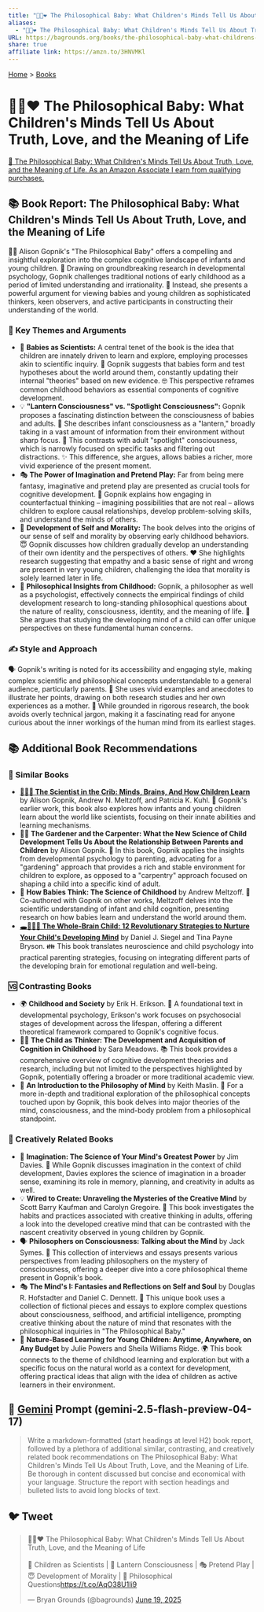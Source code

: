```yaml
---
title: "👶🤔❤️ The Philosophical Baby: What Children's Minds Tell Us About Truth, Love, and the Meaning of Life"
aliases:
  - "👶🤔❤️ The Philosophical Baby: What Children's Minds Tell Us About Truth, Love, and the Meaning of Life"
URL: https://bagrounds.org/books/the-philosophical-baby-what-childrens-minds-tell-us-about-truth-love-and-the-meaning-of-life
share: true
affiliate link: https://amzn.to/3HNVMKl
---
```

[Home](../index.md) > [Books](./index.md)  
# 👶🤔❤️ The Philosophical Baby: What Children's Minds Tell Us About Truth, Love, and the Meaning of Life  
[🛒 The Philosophical Baby: What Children's Minds Tell Us About Truth, Love, and the Meaning of Life. As an Amazon Associate I earn from qualifying purchases.](https://amzn.to/3HNVMKl)  
  
## 📚 Book Report: The Philosophical Baby: What Children's Minds Tell Us About Truth, Love, and the Meaning of Life  
  
👩‍⚕️ Alison Gopnik's "The Philosophical Baby" offers a compelling and insightful exploration into the complex cognitive landscape of infants and young children. 🧠 Drawing on groundbreaking research in developmental psychology, Gopnik challenges traditional notions of early childhood as a period of limited understanding and irrationality. 💪 Instead, she presents a powerful argument for viewing babies and young children as sophisticated thinkers, keen observers, and active participants in constructing their understanding of the world.  
  
### 🔑 Key Themes and Arguments  
  
* 👶 **Babies as Scientists:** A central tenet of the book is the idea that children are innately driven to learn and explore, employing processes akin to scientific inquiry. 🧪 Gopnik suggests that babies form and test hypotheses about the world around them, constantly updating their internal "theories" based on new evidence. 🤓 This perspective reframes common childhood behaviors as essential components of cognitive development.  
* 💡 **"Lantern Consciousness" vs. "Spotlight Consciousness":** Gopnik proposes a fascinating distinction between the consciousness of babies and adults. 🏮 She describes infant consciousness as a "lantern," broadly taking in a vast amount of information from their environment without sharp focus. 🔦 This contrasts with adult "spotlight" consciousness, which is narrowly focused on specific tasks and filtering out distractions. ✨ This difference, she argues, allows babies a richer, more vivid experience of the present moment.  
* 🎭 **The Power of Imagination and Pretend Play:** Far from being mere fantasy, imaginative and pretend play are presented as crucial tools for cognitive development. 💭 Gopnik explains how engaging in counterfactual thinking – imagining possibilities that are not real – allows children to explore causal relationships, develop problem-solving skills, and understand the minds of others.  
* 🌱 **Development of Self and Morality:** The book delves into the origins of our sense of self and morality by observing early childhood behaviors. 😇 Gopnik discusses how children gradually develop an understanding of their own identity and the perspectives of others. ❤️ She highlights research suggesting that empathy and a basic sense of right and wrong are present in very young children, challenging the idea that morality is solely learned later in life.  
* 🤔 **Philosophical Insights from Childhood:** Gopnik, a philosopher as well as a psychologist, effectively connects the empirical findings of child development research to long-standing philosophical questions about the nature of reality, consciousness, identity, and the meaning of life. 🌟 She argues that studying the developing mind of a child can offer unique perspectives on these fundamental human concerns.  
  
### ✍️ Style and Approach  
  
🗣️ Gopnik's writing is noted for its accessibility and engaging style, making complex scientific and philosophical concepts understandable to a general audience, particularly parents. 📝 She uses vivid examples and anecdotes to illustrate her points, drawing on both research studies and her own experiences as a mother. 🔬 While grounded in rigorous research, the book avoids overly technical jargon, making it a fascinating read for anyone curious about the inner workings of the human mind from its earliest stages.  
  
## 📚 Additional Book Recommendations  
  
### 🤝 Similar Books  
  
* **[👶🧠🔬 The Scientist in the Crib: Minds, Brains, And How Children Learn](./the-scientist-in-the-crib-minds-brains-and-how-children-learn.md)** by Alison Gopnik, Andrew N. Meltzoff, and Patricia K. Kuhl. 👶 Gopnik's earlier work, this book also explores how infants and young children learn about the world like scientists, focusing on their innate abilities and learning mechanisms.  
* 👩‍🌾 **The Gardener and the Carpenter: What the New Science of Child Development Tells Us About the Relationship Between Parents and Children** by Alison Gopnik. 🏡 In this book, Gopnik applies the insights from developmental psychology to parenting, advocating for a "gardening" approach that provides a rich and stable environment for children to explore, as opposed to a "carpentry" approach focused on shaping a child into a specific kind of adult.  
* 🤔 **How Babies Think: The Science of Childhood** by Andrew Meltzoff. 🤝 Co-authored with Gopnik on other works, Meltzoff delves into the scientific understanding of infant and child cognition, presenting research on how babies learn and understand the world around them.  
* **[🕳️🧠👶🏽 The Whole-Brain Child: 12 Revolutionary Strategies to Nurture Your Child's Developing Mind](./the-whole-brain-child.md)** by Daniel J. Siegel and Tina Payne Bryson. 👪 This book translates neuroscience and child psychology into practical parenting strategies, focusing on integrating different parts of the developing brain for emotional regulation and well-being.  
  
### 🆚 Contrasting Books  
  
* 🌍 **Childhood and Society** by Erik H. Erikson. 📜 A foundational text in developmental psychology, Erikson's work focuses on psychosocial stages of development across the lifespan, offering a different theoretical framework compared to Gopnik's cognitive focus.  
* 👩‍🏫 **The Child as Thinker: The Development and Acquisition of Cognition in Childhood** by Sara Meadows. 📚 This book provides a comprehensive overview of cognitive development theories and research, including but not limited to the perspectives highlighted by Gopnik, potentially offering a broader or more traditional academic view.  
* 🧐 **An Introduction to the Philosophy of Mind** by Keith Maslin. 🧠 For a more in-depth and traditional exploration of the philosophical concepts touched upon by Gopnik, this book delves into major theories of the mind, consciousness, and the mind-body problem from a philosophical standpoint.  
  
### 🎨 Creatively Related Books  
  
* 🧠 **Imagination: The Science of Your Mind's Greatest Power** by Jim Davies. 🌟 While Gopnik discusses imagination in the context of child development, Davies explores the science of imagination in a broader sense, examining its role in memory, planning, and creativity in adults as well.  
* 💡 **Wired to Create: Unraveling the Mysteries of the Creative Mind** by Scott Barry Kaufman and Carolyn Gregoire. 🤔 This book investigates the habits and practices associated with creative thinking in adults, offering a look into the developed creative mind that can be contrasted with the nascent creativity observed in young children by Gopnik.  
* 🗣️ **Philosophers on Consciousness: Talking about the Mind** by Jack Symes. 🧠 This collection of interviews and essays presents various perspectives from leading philosophers on the mystery of consciousness, offering a deeper dive into a core philosophical theme present in Gopnik's book.  
* 🎭 **The Mind's I: Fantasies and Reflections on Self and Soul** by Douglas R. Hofstadter and Daniel C. Dennett. 💫 This unique book uses a collection of fictional pieces and essays to explore complex questions about consciousness, selfhood, and artificial intelligence, prompting creative thinking about the nature of mind that resonates with the philosophical inquiries in "The Philosophical Baby."  
* 🌳 **Nature-Based Learning for Young Children: Anytime, Anywhere, on Any Budget** by Julie Powers and Sheila Williams Ridge. 🌍 This book connects to the theme of childhood learning and exploration but with a specific focus on the natural world as a context for development, offering practical ideas that align with the idea of children as active learners in their environment.  
  
## 💬 [Gemini](../software/gemini.md) Prompt (gemini-2.5-flash-preview-04-17)  
> Write a markdown-formatted (start headings at level H2) book report, followed by a plethora of additional similar, contrasting, and creatively related book recommendations on The Philosophical Baby: What Children's Minds Tell Us About Truth, Love, and the Meaning of Life. Be thorough in content discussed but concise and economical with your language. Structure the report with section headings and bulleted lists to avoid long blocks of text.  
  
## 🐦 Tweet  
<blockquote class="twitter-tweet" data-theme="dark"><p lang="en" dir="ltr">👶🤔❤️ The Philosophical Baby: What Children&#39;s Minds Tell Us About Truth, Love, and the Meaning of Life<br><br>👶 Children as Scientists | 🏮 Lantern Consciousness | 🎭 Pretend Play | 😇 Development of Morality | 🌟 Philosophical Questions<a href="https://t.co/AqO38U1Ii9">https://t.co/AqO38U1Ii9</a></p>&mdash; Bryan Grounds (@bagrounds) <a href="https://twitter.com/bagrounds/status/1935579154659020837?ref_src=twsrc%5Etfw">June 19, 2025</a></blockquote> <script async src="https://platform.twitter.com/widgets.js" charset="utf-8"></script>